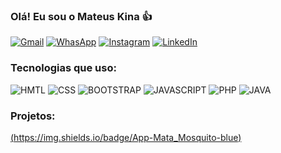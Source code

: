 ### Olá! Eu sou o Mateus Kina 👍

[![Gmail](https://img.shields.io/badge/Gmail-D14836?style=for-the-badge&logo=gmail&logoColor=white)](mateus.edukina@gmail.com)
[![WhasApp](https://img.shields.io/badge/WhatsApp-25D366?style=for-the-badge&logo=whatsapp&logoColor=white)](https://wa.me/5547999993190)
[![Instagram](https://img.shields.io/badge/Instagram-E4405F?style=for-the-badge&logo=instagram&logoColor=white)](https://www.instagram.com/mateuskina_/)
[![LinkedIn](https://img.shields.io/badge/LinkedIn-0077B5?style=for-the-badge&logo=linkedin&logoColor=white)](www.linkedin.com/in/mateuskina)

### Tecnologias que uso:
![HMTL](https://img.shields.io/badge/HTML5-E34F26?style=for-the-badge&logo=html5&logoColor=white)
![CSS](https://img.shields.io/badge/CSS3-1572B6?style=for-the-badge&logo=css3&logoColor=white)
![BOOTSTRAP](https://img.shields.io/badge/Bootstrap-563D7C?style=for-the-badge&logo=bootstrap&logoColor=white)
![JAVASCRIPT](https://img.shields.io/badge/JavaScript-F7DF1E?style=for-the-badge&logo=javascript&logoColor=black)
![PHP](https://img.shields.io/badge/PHP-777BB4?style=for-the-badge&logo=php&logoColor=white)
![JAVA](https://img.shields.io/badge/Java-ED8B00?style=for-the-badge&logo=openjdk&logoColor=white)

### Projetos:

[(https://img.shields.io/badge/App-Mata_Mosquito-blue)](https://mateuskina.github.io/mataMosquito/)

